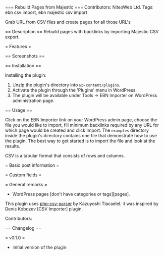 === Rebuild Pages from Majestic ===
Contributors: NiteoWeb Ltd.
Tags: ebn csv import, ebn majestic csv import

Grab URL from CSV files and create pages for all those URL's


== Description ==
Rebuild pages with backlinks by importing Majestic CSV export.

= Features =


== Screenshots ==



== Installation ==

Installing the plugin:

1.  Unzip the plugin's directory into `wp-content/plugins`.
2.  Activate the plugin through the 'Plugins' menu in WordPress.
3.  The plugin will be available under Tools -> EBN Importer on
    WordPress administration page.


== Usage ==

Click on the EBN Importer link on your WordPress admin page, choose the
file you would like to import, fill minimum backlinks required by any URL 
for which page would be created and click Import. The `examples` directory
inside the plugin's directory contains one file that demonstrate
how to use the plugin. The best way to get started is to import the 
file and look at the results.

CSV is a tabular format that consists of rows and columns. 

= Basic post information =

= Custom fields =


= General remarks =

*   WordPress pages [don't have categories or tags][pages].


This plugin uses [php-csv-parser][3] by Kazuyoshi Tlacaelel.
It was inspired by Denis Kobozev [CSV Importer] plugin.

Contributors:

[3]: http://code.google.com/p/php-csv-parser/


== Changelog ==

= v0.1.0 =
*   Initial version of the plugin

